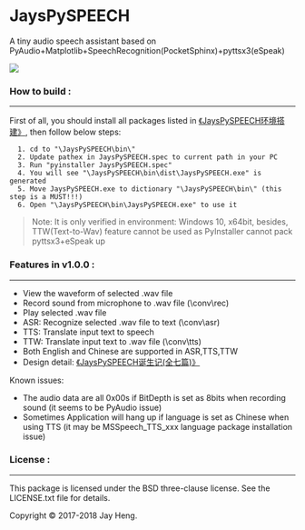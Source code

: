 # JaysPySPEECH
A tiny audio speech assistant based on PyAudio+Matplotlib+SpeechRecognition(PocketSphinx)+pyttsx3(eSpeak) 

<img src="http://odox9r8vg.bkt.clouddn.com/image/cnblogs/JaysPySPEECH_overview_github.PNG" style="zoom:100%" />

### How to build :
********************
First of all, you should install all packages listed in [《JaysPySPEECH环境搭建》](https://www.cnblogs.com/henjay724/p/9542690.html), then follow below steps:
```text
  1. cd to "\JaysPySPEECH\bin\"
  2. Update pathex in JaysPySPEECH.spec to current path in your PC
  3. Run "pyinstaller JaysPySPEECH.spec"
  4. You will see "\JaysPySPEECH\bin\dist\JaysPySPEECH.exe" is generated
  5. Move JaysPySPEECH.exe to dictionary "\JaysPySPEECH\bin\" (this step is a MUST!!!)
  6. Open "\JaysPySPEECH\bin\JaysPySPEECH.exe" to use it
```

> Note: It is only verified in environment: Windows 10, x64bit, besides, TTW(Text-to-Wav) feature cannot be used as PyInstaller cannot pack pyttsx3+eSpeak up

### Features in v1.0.0 :
********************
* View the waveform of selected .wav file
* Record sound from microphone to .wav file (\conv\rec)
* Play selected .wav file
* ASR: Recognize selected .wav file to text (\conv\asr)
* TTS: Translate input text to speech
* TTW: Translate input text to .wav file (\conv\tts)
* Both English and Chinese are supported in ASR,TTS,TTW
* Design detail: [《JaysPySPEECH诞生记(全七篇)》](https://www.cnblogs.com/henjay724/p/9541867.html)

Known issues:
* The audio data are all 0x00s if BitDepth is set as 8bits when recording sound (it seems to be PyAudio issue)
* Sometimes Application will hang up if language is set as Chinese when using TTS (it may be MSSpeech_TTS_xxx language package installation issue)

### License :
********************
This package is licensed under the BSD three-clause license. See the LICENSE.txt file for details.

Copyright © 2017-2018 Jay Heng.